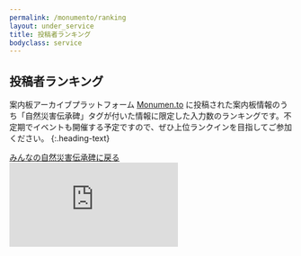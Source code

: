 ```yaml
---
permalink: /monumento/ranking
layout: under_service
title: 投稿者ランキング
bodyclass: service
---
```



## 投稿者ランキング
案内板アーカイブプラットフォーム <a href="https://monumen.to/" target="_blank">Monumen.to</a> に投稿された案内板情報のうち「自然災害伝承碑」タグが付いた情報に限定した入力数のランキングです。不定期でイベントも開催する予定ですので、ぜひ上位ランクインを目指してご参加ください。
{:.heading-text}

<div class="back-to-top">
  <a href="{{'/monumento.html' | relative_url}}">みんなの自然災害伝承碑に戻る</a>
</div>

<div class="monumento-iframe">
  <iframe src="https://monumen.to/matomes/48" frameborder="0"></iframe>
</div>